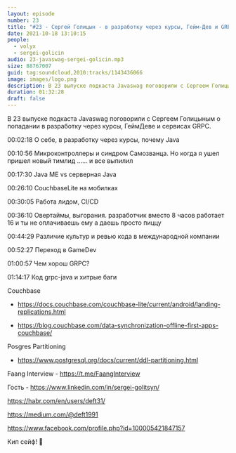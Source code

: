 ```yaml
---
layout: episode
number: 23
title: "#23 - Сергей Голицын - в разработку через курсы, Гейм-Дев и GRPC микросервисы"
date: 2021-10-18 13:10:15
people:
  - volyx
  - sergei-golicin
audio: 23-javaswag-sergei-golicin.mp3
size: 88767007
guid: tag:soundcloud,2010:tracks/1143436066
image: images/logo.png
description: В 23 выпуске подкаста Javaswag поговорили с Сергеем Голицыным о попадании в разработку через курсы, ГеймДеве и сервисах GRPC.
duration: 01:32:28
draft: false
---
```


В 23 выпуске подкаста Javaswag поговорили с Сергеем Голицыным о попадании в разработку через курсы, ГеймДеве и сервисах GRPC.



00:02:18 О себе, в разработку через курсы, почему Java

00:10:56 Микроконтроллеры и синдром Самозванца. Но когда я ушел пришел новый тимлид ...... и все выпилил

00:17:30 Java ME vs серверная Java

00:26:10 CouchbaseLite на мобилках

00:30:05 Работа лидом, CI/CD

00:36:10 Овертаймы, выгорания. разработчик вместо 8 часов работает 16 и ты не оплачиваешь ему а даешь просто пиццу

00:44:29 Различие культур и ревью кода в международной компании

00:52:27 Переход в GameDev

01:00:57 Чем хорош GRPC?

01:14:17 Код grpc-java и хитрые баги



Couchbase 

- https://docs.couchbase.com/couchbase-lite/current/android/landing-replications.html

- https://blog.couchbase.com/data-synchronization-offline-first-apps-couchbase/



Posgres Partitioning

-  https://www.postgresql.org/docs/current/ddl-partitioning.html



Faang Interview - https://t.me/FaangInterview



Гость - https://www.linkedin.com/in/sergei-golitsyn/



https://habr.com/en/users/deft31/  

https://medium.com/@deft1991 

https://www.facebook.com/profile.php?id=100005421847157



Кип сейф! 🖖